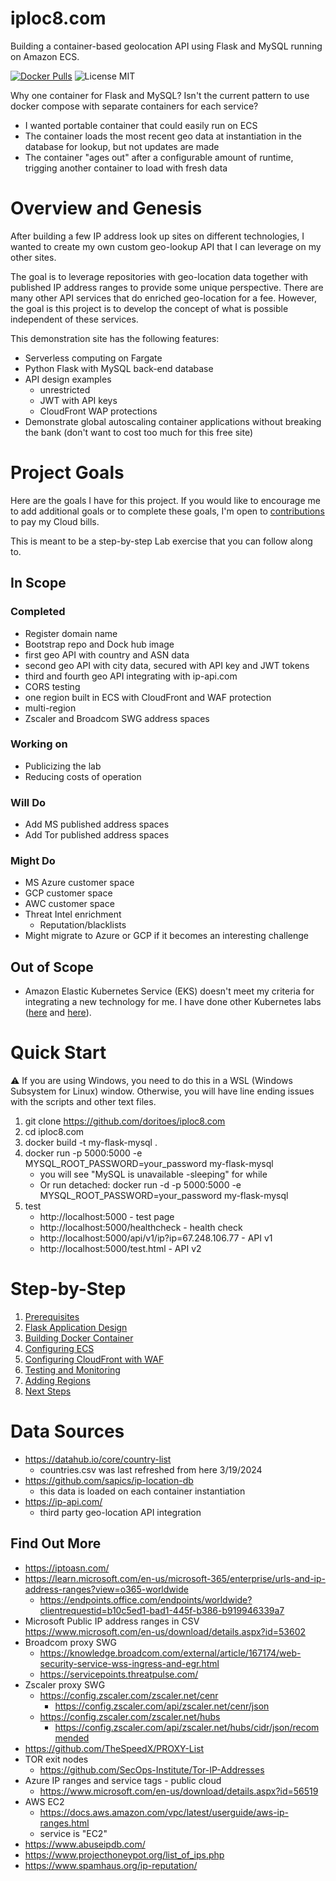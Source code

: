 # iploc8.com
Building a container-based geolocation API using Flask and MySQL running on Amazon ECS.

[![Docker Pulls](https://img.shields.io/docker/pulls/doritoes/iploc8.com.svg)](https://hub.docker.com/r/doritoes/iploc8.com/)
![License MIT](https://img.shields.io/badge/license-MIT-blue.svg)

Why one container for Flask and MySQL? Isn't the current pattern to use docker compose with separate containers for each service?
* I wanted portable container that could easily run on ECS
* The container loads the most recent geo data at instantiation in the database for lookup, but not updates are made
* The container "ages out" after a configurable amount of runtime, trigging another container to load with fresh data

# Overview and Genesis
After building a few IP address look up sites on different technologies, I wanted to create my own custom geo-lookup API that I can leverage on my other sites.

The goal is to leverage repositories with geo-location data together with published IP address ranges to provide some unique perspective. There are many other API services that do enriched geo-location for a fee. However, the goal is this project is to develop the concept of what is possible independent of these services.

This demonstration site has the following features:
* Serverless computing on Fargate
* Python Flask with MySQL back-end database
* API design examples
  * unrestricted
  * JWT with API keys
  * CloudFront WAP protections
* Demonstrate global autoscaling container applications without breaking the bank (don't want to cost too much for this free site)

# Project Goals
Here are the goals I have for this project. If you would like to encourage me to add additional goals or to complete these goals, I'm open to [contributions](https://account.venmo.com/u/unclenuc) to pay my Cloud bills.

This is meant to be a step-by-step Lab exercise that you can follow along to.

## In Scope
### Completed
- Register domain name
- Bootstrap repo and Dock hub image
- first geo API with country and ASN data
- second geo API with city data, secured with API key and JWT tokens
- third and fourth geo API integrating with ip-api.com
- CORS testing
- one region built in ECS with CloudFront and WAF protection
- multi-region
- Zscaler and Broadcom SWG address spaces
### Working on
- Publicizing the lab
- Reducing costs of operation
### Will Do
- Add MS published address spaces
- Add Tor published address spaces
### Might Do
- MS Azure customer space
- GCP customer space
- AWC customer space
- Threat Intel enrichment
  - Reputation/blacklists
- Might migrate to Azure or GCP if it becomes an interesting challenge
## Out of Scope
- Amazon Elastic Kubernetes Service (EKS) doesn't meet my criteria for integrating a new technology for me. I have done other Kubernetes labs ([here](https://www.unclenuc.com/lab:kubernetes_app:start) and [here](https://www.unclenuc.com/lab:stack_of_nucs:start)).

# Quick Start
:warning: If you are using Windows, you need to do this in a WSL (Windows Subsystem for Linux) window. Otherwise, you will have line ending issues with the scripts and other text files.

1. git clone https://github.com/doritoes/iploc8.com
2. cd iploc8.com
3. docker build -t my-flask-mysql .
4. docker run -p 5000:5000 -e MYSQL_ROOT_PASSWORD=your_password my-flask-mysql
    - you will see "MySQL is unavailable -sleeping" for while
    - Or run detached: docker run -d -p 5000:5000 -e MYSQL_ROOT_PASSWORD=your_password my-flask-mysql
5. test
    - http://localhost:5000 - test page
    - http://localhost:5000/healthcheck - health check
    - http://localhost:5000/api/v1/ip?ip=67.248.106.77 - API v1
    - http://localhost:5000/test.html - API v2

# Step-by-Step
1. [Prerequisites](1_Prerequisites.md)
2. [Flask Application Design](2_Flask.md)
3. [Building Docker Container](3_Docker.md)
4. [Configuring ECS](4_ECS.md)
5. [Configuring CloudFront with WAF](5_CloudFront_WAF.md)
6. [Testing and Monitoring](6_Testing_and_Monitoring.md)
7. [Adding Regions](7_Regions.md)
8. [Next Steps](8_Next_Steps.md)

# Data Sources
- https://datahub.io/core/country-list
  - countries.csv was last refreshed from here 3/19/2024
- https://github.com/sapics/ip-location-db
  - this data is loaded on each container instantiation
- https://ip-api.com/
  - third party geo-location API integration

## Find Out More
- https://iptoasn.com/
- https://learn.microsoft.com/en-us/microsoft-365/enterprise/urls-and-ip-address-ranges?view=o365-worldwide
  - https://endpoints.office.com/endpoints/worldwide?clientrequestid=b10c5ed1-bad1-445f-b386-b919946339a7
- Microsoft Public IP address ranges in CSV https://www.microsoft.com/en-us/download/details.aspx?id=53602
- Broadcom proxy SWG
  - https://knowledge.broadcom.com/external/article/167174/web-security-service-wss-ingress-and-egr.html
  - https://servicepoints.threatpulse.com/
- Zscaler proxy SWG
  - https://config.zscaler.com/zscaler.net/cenr
    - https://config.zscaler.com/api/zscaler.net/cenr/json
  - https://config.zscaler.com/zscaler.net/hubs
    - https://config.zscaler.com/api/zscaler.net/hubs/cidr/json/recommended
- https://github.com/TheSpeedX/PROXY-List
- TOR exit nodes
  - https://github.com/SecOps-Institute/Tor-IP-Addresses
- Azure IP ranges and service tags - public cloud
  - https://www.microsoft.com/en-us/download/details.aspx?id=56519
- AWS EC2
  - https://docs.aws.amazon.com/vpc/latest/userguide/aws-ip-ranges.html
  - service is "EC2"
- https://www.abuseipdb.com/
- https://www.projecthoneypot.org/list_of_ips.php
- https://www.spamhaus.org/ip-reputation/
